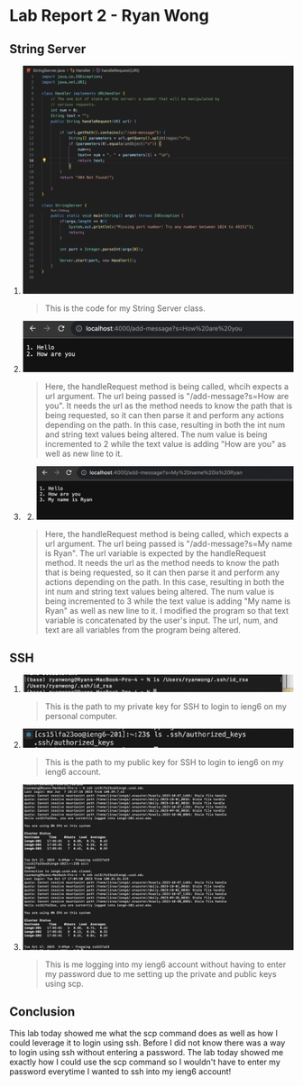# Lab Report 2 - Ryan Wong
## String Server
1. ![Image](Code.png)
    > This is the code for my String Server class.
2. ![Image](add-message1.png)
    > Here, the handleRequest method is being called, whcih expects a url argument. The url being passed is "/add-message?s=How are you". It needs the url as the method needs to know the path that is being requested, so it can then parse it and perform any actions depending on the path. In this case, resulting in both the int num and string text values being altered. The num value is being incremented to 2 while the text value is adding "How are you" as well as new line to it.
3. 2. ![Image](add-message-2.png)
    > Here, the handleRequest method is being called, which expects a url argument. The url being passed is "/add-message?s=My name is Ryan". The url variable is expected by the handleRequest method. It needs the url as the method needs to know the path that is being requested, so it can then parse it and perform any actions depending on the path. In this case, resulting in both the int num and string text values being altered. The num value is being incremented to 3 while the text value is adding "My name is Ryan" as well as new line to it. I modified the program so that text variable is concatenated by the user's input. The url, num, and text are all variables from the program being altered.

## SSH
1. ![Image](private.png)
    > This is the path to my private key for SSH to login to ieng6 on my personal computer.
2. ![Image](public.png)
    > This is the path to my public key for SSH to login to ieng6 on my ieng6 account.
3. ![Image](login.png)
    > This is me logging into my ieng6 account without having to enter my password due to me setting up the private and public keys using scp.

## Conclusion
This lab today showed me what the scp command does as well as how I could leverage it to login using ssh. Before I did not know there was a way to login using ssh without entering a password. The lab today showed me exactly how I could use the scp command so I wouldn't have to enter my password everytime I wanted to ssh into my ieng6 account!